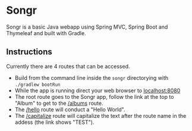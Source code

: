 # Songr

Songr is a basic Java webapp using Spring MVC, Spring Boot and Thymeleaf and built with Gradle.

## Instructions

Currently there are 4 routes that can be accessed.

- Build from the command line inside the `songr` directorying with `./gradlew bootRun`
- While the app is running direct your web browser to [localhost:8080](http://localhost:8080)
- The root route goes to the Songr app, follow the link at the top to "Album" to get to the [/albums](http://localhost:8080/albums) route.
- The [/hello](http://localhost:8080/hello) route will conduct a "Hello World".
- The [/capitalize](http://localhost:8080/capitalize/test) route will capitalize the text after the route name in the addess (the link shows "TEST").
